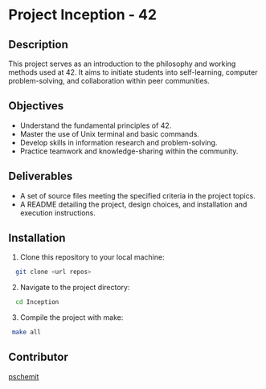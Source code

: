 # Project Inception - 42

## Description
This project serves as an introduction to the philosophy and working methods used at 42. It aims to initiate students into self-learning, computer problem-solving, and collaboration within peer communities.

## Objectives
- Understand the fundamental principles of 42.
- Master the use of Unix terminal and basic commands.
- Develop skills in information research and problem-solving.
- Practice teamwork and knowledge-sharing within the community.

## Deliverables
- A set of source files meeting the specified criteria in the project topics.
- A README detailing the project, design choices, and installation and execution instructions.

## Installation
1. Clone this repository to your local machine:
```sh
  git clone <url repos>
```
2. Navigate to the project directory:
```sh
  cd Inception
```
3. Compile the project with make:
 ```sh
  make all
```

## Contributor
[pschemit](https://github.com/Monkey42Github)


